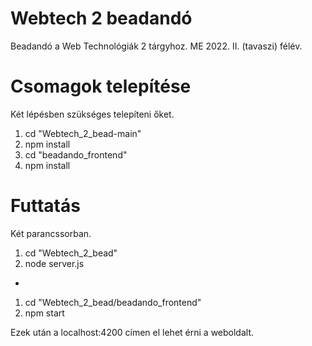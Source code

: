 # Webtech 2 beadandó

Beadandó a Web Technológiák 2 tárgyhoz.
ME 2022. II. (tavaszi) félév.

# Csomagok telepítése
Két lépésben szükséges telepíteni őket.

1. cd "Webtech_2_bead-main"
2. npm install
3. cd "beadando_frontend"
4. npm install

# Futtatás

Két parancssorban.

1. cd "Webtech_2_bead"
2. node server.js
-
1. cd "Webtech_2_bead/beadando_frontend"
2. npm start

Ezek után a localhost:4200 címen el lehet érni a weboldalt.
